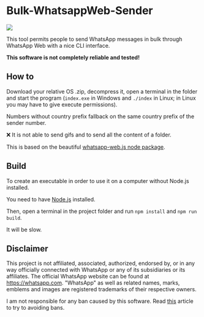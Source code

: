 # Bulk-WhatsappWeb-Sender

![](https://img.shields.io/github/downloads/albertopasqualetto/Bulk-WhatsappWeb-Sender/total?color=blue&label=Downloads)

This tool permits people to send WhatsApp messages in bulk through WhatsApp Web with a nice CLI interface.

**This software is not completely reliable and tested!**

## How to

Download your relative OS .zip, decompress it, open a terminal in the folder and start the program (`index.exe` in Windows and `./index` in Linux; in Linux you may have to give execute permissions).

Numbers without country prefix fallback on the same country prefix of the sender number.

:x: It is not able to send gifs and to send all the content of a folder.


This is based on the beautiful [whatsapp-web.js node package](https://github.com/pedroslopez/whatsapp-web.js).

## Build

To create an executable in order to use it on a computer without Node.js installed.

You need to have [Node.js](https://nodejs.org/) installed.

Then, open a terminal in the project folder and run `npm install` and `npm run build`.

It will be slow.

## Disclaimer
This project is not affiliated, associated, authorized, endorsed by, or in any way officially connected with WhatsApp or any of its subsidiaries or its affiliates. The official WhatsApp website can be found at https://whatsapp.com. "WhatsApp" as well as related names, marks, emblems and images are registered trademarks of their respective owners.

I am not responsible for any ban caused by this software.
Read [this](https://faq.whatsapp.com/1104252539917581/?locale=en_US) article to try to avoiding bans.